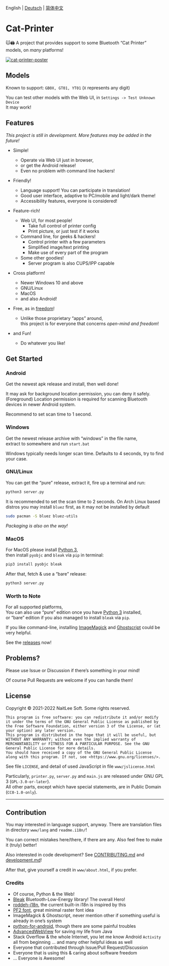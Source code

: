 English | [Deutsch](./readme.i18n/README.de_DE.md) | [简体中文](./readme.i18n/README.zh_CN.md)

# Cat-Printer

🐱🖨 A project that provides support to some Bluetooth “Cat Printer” models, on *many* platforms!

[![cat-printer-poster](https://repository-images.githubusercontent.com/403563361/93e32942-856c-4552-a8b0-b03c0976a3a7)](https://repository-images.githubusercontent.com/403563361/93e32942-856c-4552-a8b0-b03c0976a3a7)

## Models

Known to support: `GB0X, GT01, YT01` (`X` represents any digit)

You can test other models with the Web UI, in `Settings -> Test Unknown Device`  
It may work!

## Features

*This project is still in development. More features may be added in the future!*

- Simple!
  - Operate via Web UI just in browser,
  - or get the Android release!
  - Even no problem with command line hackers!

- Friendly!
  - Language support! You can participate in translation!
  - Good user interface, adaptive to PC/mobile and light/dark theme!
  - Accessibility features, everyone is considered!

- Feature-rich!
  - Web UI, for most people!
    - Take full control of printer config
    - Print picture, or just test if it works
  - Command line, for geeks & hackers!
    - Control printer with a few parameters
    - Simplified image/text printing
    - Make use of every part of the program
  - Some other goodies!
    - Server program is also CUPS/IPP capable

- Cross platform!
  - Newer Windows 10 and above
  - GNU/Linux
  - MacOS
  - and also Android!

- Free, as in [freedom](https://www.gnu.org/philosophy/free-sw.html)!
  - Unlike those proprietary “apps” around,  
    this project is for everyone that concerns *open-mind and freedom*!

- and Fun!
  - Do whatever you like!

## Get Started

### Android

Get the newest apk release and install, then well done!

It may ask for background location permission, you can deny it safely.  
(Foreground) Location permission is required for scanning Bluetooth devices in newer Android system.

Recommend to set scan time to 1 second.

### Windows

Get the newest release archive with “windows” in the file name,  
extract to somewhere and run `start.bat`

Windows typically needs longer scan time. Defaults to 4 seconds, try to find your case.

### GNU/Linux

You can get the “pure” release, extract it, fire up a terminal and run:  
```bash
python3 server.py
```

It is recommended to set the scan time to 2 seconds.
On Arch Linux based distros you may install `bluez` first, as it may not be installed by default
```bash
sudo pacman -S bluez bluez-utils
```

*Packaging is also on the way!*

### MacOS

For MacOS please install [Python 3](https://www.python.org/),  
then install `pyobjc` and `bleak` via `pip` in terminal:  
```bash
pip3 install pyobjc bleak
```

After that, fetch & use a “bare” release:  
```bash
python3 server.py
```

### Worth to Note

For all supported platforms,  
You can also use “pure” edition once you have [Python 3](https://www.python.org/) installed,  
or “bare” edition if you also managed to install `bleak` via `pip`.

If you like command-line, installing [ImageMagick](https://imagemagick.org/) and [Ghostscript](https://ghostscript.com/) could be very helpful.

See the [releases](https://github.com/NaitLee/Cat-Printer/releases) now!

## Problems?

Please use Issue or Discussion if there’s something in your mind!

Of course Pull Requests are welcome if you can handle them!

## License

Copyright © 2021-2022 NaitLee Soft. Some rights reserved.

```
This program is free software: you can redistribute it and/or modify it under the terms of the GNU General Public License as published by the Free Software Foundation, either version 3 of the License, or (at your option) any later version.
This program is distributed in the hope that it will be useful, but WITHOUT ANY WARRANTY; without even the implied warranty of MERCHANTABILITY or FITNESS FOR A PARTICULAR PURPOSE. See the GNU General Public License for more details.
You should have received a copy of the GNU General Public License along with this program. If not, see <https://www.gnu.org/licenses/>.
```

See file `LICENSE`, and detail of used JavaScript in file `www/jslicense.html`

Particularly, `printer.py`, `server.py` and `main.js` are released under GNU GPL 3 (`GPL-3.0-or-later`).  
All other parts, except which have special statements, are in Public Domain (`CC0-1.0-only`).

--------

## Contribution

You may interested in language support, anyway. There are translation files in directory `www/lang` and `readme.i18n/`!

You can correct mistakes here/there, if there are any. Also feel free to make it (truly) better!

Also interested in code development? See [CONTRIBUTING.md](CONTRIBUTING.md) and [development.md](development.md)!

After that, give yourself a credit in `www/about.html`, if you prefer.

### Credits

- Of course, Python & the Web!
- [Bleak](https://bleak.readthedocs.io/en/latest/) Bluetooth-Low-Energy library! The overall Hero!
- [roddeh-i18n](https://github.com/roddeh/i18njs), the current built-in i18n is inspired by this
- [PF2 font](http://grub.gibibit.com/New_font_format), great minimal raster font idea
- ImageMagick & Ghostscript, never mention other if something useful is already in one’s system
- [python-for-android](https://python-for-android.readthedocs.io/en/latest/), though there are some painful troubles
- [AdvancedWebView](https://github.com/delight-im/Android-AdvancedWebView) for saving my life from Java
- Stack Overflow & the whole Internet, you let me know Android `Activity` all from beginning
  ... and many other helpful ideas as well
- Everyone that contributed through Issue/Pull Request/Discussion
- Everyone that is using this & caring about software freedom
- ... Everyone is Awesome!
